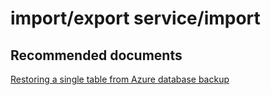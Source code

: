 <properties
	pageTitle="import\/export service/import"
	description="import\/export service/import"
	service="microsoft.sql"
	resource="servers"
	authors="aashu"
	displayOrder=""
	selfHelpType="generic"
	supportTopicIds="31980422"
	resourceTags=""
	productPesIds="13491"
	cloudEnvironments="public"
/>

# import\/export service/import

## **Recommended documents**
[Restoring a single table from Azure database backup](https://azure.microsoft.com/documentation/articles/sql-database-cloud-migrate-restore-single-table-azure-backup/)
